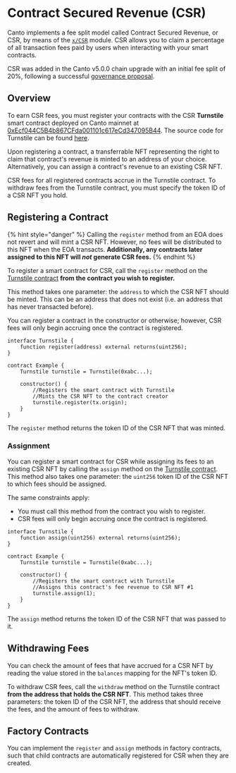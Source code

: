 # Contract Secured Revenue (CSR)

Canto implements a fee split model called Contract Secured Revenue, or CSR, by means of the [`x/CSR`](https://github.com/Canto-Network/Canto/tree/csr/x/csr) module. CSR allows you to claim a percentage of all transaction fees paid by users when interacting with your smart contracts.

CSR was added in the Canto v5.0.0 chain upgrade with an initial fee split of 20%, following a successful [governance proposal](https://canto.io/governance/proposal/41).

## Overview

To earn CSR fees, you must register your contracts with the CSR **Turnstile** smart contract deployed on Canto mainnet at [0xEcf044C5B4b867CFda001101c617eCd347095B44](https://evm.explorer.canto.io/address/0xEcf044C5B4b867CFda001101c617eCd347095B44). The source code for Turnstile can be found [here](https://github.com/Canto-Network/Canto/blob/csr/contracts/turnstile.sol).

Upon registering a contract, a transferrable NFT representing the right to claim that contract's revenue is minted to an address of your choice. Alternatively, you can assign a contract's revenue to an existing CSR NFT.

CSR fees for all registered contracts accrue in the Turnstile contract. To withdraw fees from the Turnstile contract, you must specify the token ID of a CSR NFT you hold.

## Registering a Contract <a href="#registering-a-contract" id="registering-a-contract"></a>

{% hint style="danger" %}
Calling the `register` method from an EOA does not revert and will mint a CSR NFT. However, no fees will be distributed to this NFT when the EOA transacts. **Additionally, any contracts later assigned to this NFT will **_**not**_** generate CSR fees.**
{% endhint %}

To register a smart contract for CSR, call the `register` method on the [Turnstile contract](https://evm.explorer.canto.io/address/0xEcf044C5B4b867CFda001101c617eCd347095B44) **from the contract you wish to register.**

This method takes one parameter: the `address` to which the CSR NFT should be minted. This can be an address that does not exist (i.e. an address that has never transacted before).

You can register a contract in the constructor or otherwise; however, CSR fees will only begin accruing once the contract is registered.

```solidity
interface Turnstile {
    function register(address) external returns(uint256);
}
    
contract Example {
    Turnstile turnstile = Turnstile(0xabc...);
    
    constructor() {
        //Registers the smart contract with Turnstile
        //Mints the CSR NFT to the contract creator
        turnstile.register(tx.origin);
    }
}
```

The `register` method returns the token ID of the CSR NFT that was minted.

### Assignment <a href="#assignment" id="assignment"></a>

You can register a smart contract for CSR while assigning its fees to an existing CSR NFT by calling the `assign` method on the [Turnstile contract](https://evm.explorer.canto.io/address/0xEcf044C5B4b867CFda001101c617eCd347095B44). This method also takes one parameter: the `uint256` token ID of the CSR NFT to which fees should be assigned.

The same constraints apply:

* You must call this method from the contract you wish to register.
* CSR fees will only begin accruing once the contract is registered.

```solidity
interface Turnstile {
    function assign(uint256) external returns(uint256);
}

contract Example {
    Turnstile turnstile = Turnstile(0xabc...);

    constructor() {
        //Registers the smart contract with Turnstile
        //Assigns this contract's fee revenue to CSR NFT #1
        turnstile.assign(1);
    }
}
```

The `assign` method returns the token ID of the CSR NFT that was passed to it.

## Withdrawing Fees <a href="#withdrawing-fees" id="withdrawing-fees"></a>

You can check the amount of fees that have accrued for a CSR NFT by reading the value stored in the `balances` mapping for the NFT's token ID.

To withdraw CSR fees, call the `withdraw` method on the Turnstile contract **from the address that holds the CSR NFT**. This method takes three parameters: the token ID of the CSR NFT, the address that should receive the fees, and the amount of fees to withdraw.

## Factory Contracts

You can implement the `register` and `assign` methods in factory contracts, such that child contracts are automatically registered for CSR when they are created.
